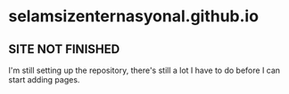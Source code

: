 # selamsizenternasyonal.github.io

## SITE NOT FINISHED
I'm still setting up the repository, there's still a lot I have to do before I can start adding pages.
